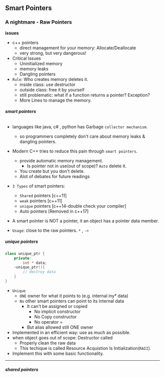 ## Smart Pointers

### A nightmare - Raw Pointers

**issues**

- c++ pointers
  - direct management for your memory: Allocate/Deallocate
  - very strong, but very dangerous!
- Critical Issues
  - Uninitialized memory
  - memory leaks
  - Dangling pointers
- `Rule`: Who creates memory deletes it.
  - inside class: use destructor
  - outside class: free it by yourself
  - still problematic: what if a function returns a pointer? Exception?
  - More Lines to manage the memory.

###### **smart pointers**

- languages like java, c# , python has Garbage `collector mechanism`.
  - so programmers completely don't care about memory leaks & dangling pointers.
- Modern C++ tries to reduce this pain through `smart pointers`.
  - provide automatic memory management.
    - Is pointer not in use(out of scope)? `Auto` delete it.
  - You create but you don't delete.
  - Alot of debates for future readings
- `3 Types` of smart pointers:

  - `Shared` pointers [c++11]
  - `weak` pointers [c++11]
  - `unique` pointers [c++14-double check your compiler]
  - Auto pointers [Removed in c++17]

- A smart pointer is NOT a pointer, it an object has a pointer data member.
- `Usage`: close to the raw pointers. `*` , `->`

##### unique pointers

```cpp
class unique_ptr {
    private:
        int * data;
    ~unique_ptr(){
        // destroy data
    }
}
```

- `Unique`
  - `ONE` owner for what it points to (e.g. internal iny\* data)
  - `No` other smart pointers can point to its internal data
    - It can't be assigned or copied
      - No implicit constructor
      - No Copy constructor
      - No operator =
    - But alias allowed still ONE owner
- Implemented in an efficient way: use as much as possible.
- when object goes out of scope: Destructor called
  - Properly clean the raw data
  - This techique is called Resource Acquistion Is Initialization(`RAII`).
- Implement this with some basic functionality.

---

##### shared pointers
